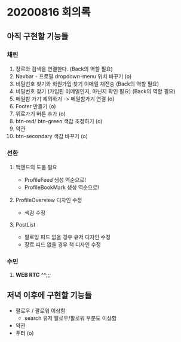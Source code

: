# 20200816 회의록

## 아직 구현할 기능들

### 채린

1. 장르와 검색을 연결한다. (Back의 역할 필요)
2. Navbar - 프로필 dropdown-menu 위치 바꾸기 (o)
3. 비밀번호 찾기와 회원가입 찾기 이메일 재전송 (Back의 역할 필요)
4. 비밀번호 찾기 (가입된 이메일인지, 아닌지 확인 필요) (Back의 역할 필요)
5. 메일함 가기 제외하기 -> 메일함가기 연결 (o)
6. Footer 만들기 (o)
7. 위로가기 버튼 추가 (o)
8. btn-red/ btn-green 색감 조정하기 (o) 
9. 약관
10. btn-secondary 색감 바꾸기 (o)

### 선환

1. 백엔드의 도움 필요
   - ProfileFeed 생성 역순으로!
   - ProfileBookMark 생성 역순으로!

2. ProfileOverview 디자인 수정
   - 색감 수정

3. PostList
   - 팔로잉 피드 없을 경우 유저 디자인 수정
   - 장르 피드 없을 경우 책 디자인 수정

### 수민

1. **WEB RTC** ^^;;;



## 저녁 이후에 구현할 기능들

- 팔로우 / 팔로워 이상함
  - search 유저 팔로우/팔로워 부분도 이상함
- 약관
- 푸터 (o)





